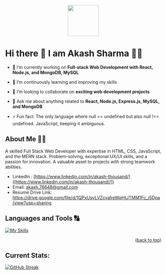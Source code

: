 <div id="header" align="center">
  <img src="https://media.giphy.com/media/M9gbBd9nbDrOTu1Mqx/giphy.gif" width="100"/>
</div>

# Hi there 👋 I am Akash Sharma 👨‍💻

 
- 🔭 I’m currently working on **Full-stack Web Development with React, Node.js, and MongoDB, MySQL** 

- 🌱 I’m continuously learning and improving my skills
- 👯 I’m looking to collaborate on **exciting web development projects**
- 💬 Ask me about anything related to **React, Node.js, Express.js, MySQL, and MongoDB**
- ⚡ Fun fact: The only language where null == undefined but also null !== undefined. JavaScript, keeping it ambiguous.

## About Me 🙋‍♂️
A skilled Full Stack Web Developer with expertise in HTML, CSS, JavaScript, and the MERN stack. Problem-solving, exceptional UX/UI skills, and a passion for innovation. A valuable asset to projects with strong teamwork abilities.

- LinkedIn : [https://www.linkedin.com/in/akash-thousand/]([https://www.linkedin.com/in/akash-thousand//]) 
- Email: akash.76648@gmail.com
- Resume Drive Link: https://drive.google.com/file/d/1QPxUsyLVZcyalreWqHtJTMM1Fc_i5Dpa/view?usp=sharing

## Languages and Tools 🔠

[![My Skills](https://skillicons.dev/icons?i=mui,github,html,css,javascript,react,redux,typescript,nodejs,express,mongodb,mysql,git,postman,figma,bootstrap,vscode&theme=light)](https://skillicons.dev)
<p align="right">(<a href="#readme-top">back to top</a>)</p>


## Current Stats: 
[![GitHub Streak](https://streak-stats.demolab.com/?user=AKASHARMAA)](https://git.io/streak-stats)
